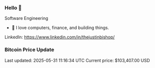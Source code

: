 ### Hello 🤙  

Software Engineering

- 🔭 I love computers, finance, and building things.
  
LinkedIn: https://www.linkedin.com/in/thejustinbishop/  


































































































































































































































































































































































































































































































































































### Bitcoin Price Update
Last updated: 2025-05-31 11:16:34 UTC
Current price: $103,407.00 USD
